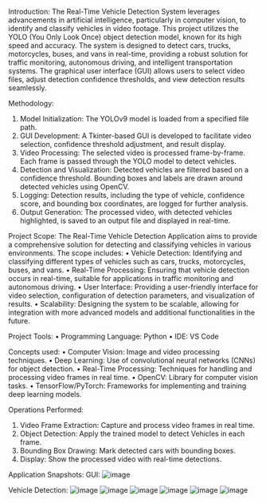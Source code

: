 Introduction:
The Real-Time Vehicle Detection System leverages advancements in artificial intelligence, particularly in computer vision, to identify and classify vehicles in video footage. This project utilizes the YOLO (You Only Look Once) object detection model, known for its high speed and accuracy. The system is designed to detect cars, trucks, motorcycles, buses, and vans in real-time, providing a robust solution for traffic monitoring, autonomous driving, and intelligent transportation systems. The graphical user interface (GUI) allows users to select video files, adjust detection confidence thresholds, and view detection results seamlessly.

Methodology:
1)	Model Initialization:
The YOLOv9 model is loaded from a specified file path.
2)	GUI Development:
A Tkinter-based GUI is developed to facilitate video selection, confidence threshold adjustment, and result display.
3)	Video Processing:
The selected video is processed frame-by-frame. Each frame is passed through the YOLO model to detect vehicles.
4)	Detection and Visualization:
Detected vehicles are filtered based on a confidence threshold. Bounding boxes and labels are drawn around detected vehicles using OpenCV.
5)	Logging: 
Detection results, including the type of vehicle, confidence score, and bounding box coordinates, are logged for further analysis.
6)	Output Generation:
The processed video, with detected vehicles highlighted, is saved to an output file and displayed in real-time.

Project Scope:
The Real-Time Vehicle Detection Application aims to provide a comprehensive solution for detecting and classifying vehicles in various environments. The scope includes:
•	Vehicle Detection: Identifying and classifying different types of vehicles such as cars, trucks, motorcycles, buses, and vans.
•	Real-Time Processing: Ensuring that vehicle detection occurs in real-time, suitable for applications in traffic monitoring and autonomous driving.
•	User Interface: Providing a user-friendly interface for video selection, configuration of detection parameters, and visualization of results.
•	Scalability: Designing the system to be scalable, allowing for integration with more advanced models and additional functionalities in the future.

Project Tools:
•	Programming Language: Python
•	IDE: VS Code

Concepts used:
•	Computer Vision: Image and video processing techniques.
•	Deep Learning: Use of convolutional neural networks (CNNs) for object detection.
•	Real-Time Processing: Techniques for handling and processing video frames in real time.
•	OpenCV: Library for computer vision tasks.
•	TensorFlow/PyTorch: Frameworks for implementing and training deep learning models.

Operations Performed:
1)	Video Frame Extraction: Capture and process video frames in real time.
2)	Object Detection: Apply the trained model to detect Vehicles in each frame.
3)	Bounding Box Drawing: Mark detected cars with bounding boxes.
4)	Display: Show the processed video with real-time detections.

Application Snapshots:
GUI:
![image](https://github.com/user-attachments/assets/7553188d-6b40-424d-a953-22e6f5e641a3)

Vehicle Detection:
![image](https://github.com/user-attachments/assets/6d5ca58d-bf01-4a52-9220-96d644871b1c)
![image](https://github.com/user-attachments/assets/3b509ce3-496c-46fa-bfac-3176bd114d69)
![image](https://github.com/user-attachments/assets/714b3b10-18c8-419b-b6d3-097a2eab6c57)
![image](https://github.com/user-attachments/assets/73eeb643-6d2a-47f4-9aed-126a98927f15)
![image](https://github.com/user-attachments/assets/d06e829a-1acb-42ff-9972-ba5c59abb580)
![image](https://github.com/user-attachments/assets/4a741725-62e7-4486-89b9-b588c849e011)






